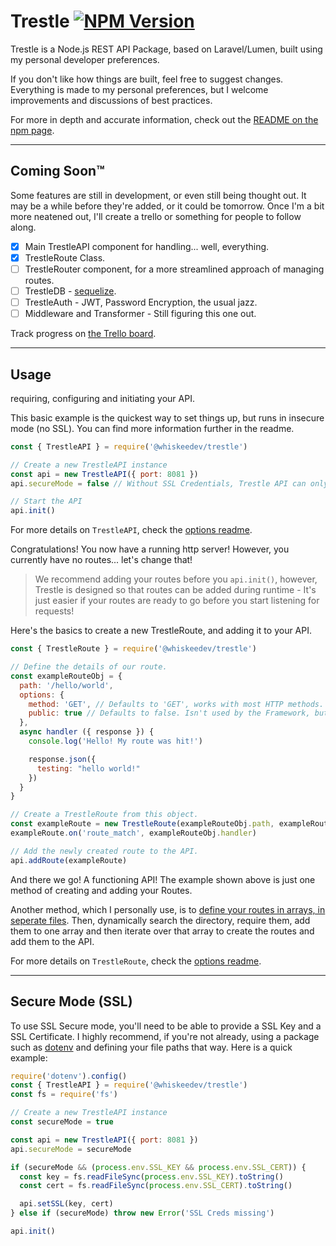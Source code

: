 # Trestle [![NPM Version](https://img.shields.io/npm/v/@whiskeedev/trestle.svg?style=flat-square)](https://www.npmjs.com/package/@whiskeedev/trestle)
Trestle is a Node.js REST API Package, based on Laravel/Lumen, built using my personal developer preferences.

If you don't like how things are built, feel free to suggest changes. Everything is made to my personal preferences, but I welcome improvements and discussions of best practices.

For more in depth and accurate information, check out the [README on the npm page](https://www.npmjs.com/package/@whiskeedev/trestle).

---

## Coming Soon™
Some features are still in development, or even still being thought out. It may be a while before they're added, or it could be tomorrow. Once I'm a bit more neatened out, I'll create a trello or something for people to follow along.

- [x] Main TrestleAPI component for handling... well, everything.
- [x] TrestleRoute Class.
- [ ] TrestleRouter component, for a more streamlined approach of managing routes.
- [ ] TrestleDB - [sequelize](https://www.npmjs.com/package/sequelize).
- [ ] TrestleAuth - JWT, Password Encryption, the usual jazz.
- [ ] Middleware and Transformer - Still figuring this one out.

Track progress on [the Trello board](https://trello.com/b/ANKeEOV8/trestle).

---

## Usage
requiring, configuring and initiating your API.

This basic example is the quickest way to set things up, but runs in insecure mode (no SSL). You can find more information further in the readme.
```javascript
const { TrestleAPI } = require('@whiskeedev/trestle')

// Create a new TrestleAPI instance
const api = new TrestleAPI({ port: 8081 })
api.secureMode = false // Without SSL Credentials, Trestle API can only be used in insecure mode.

// Start the API
api.init()
```

For more details on `TrestleAPI`, check the [options readme](/classes/TrestleAPI/options.md).

Congratulations! You now have a running http server! However, you currently have no routes... let's change that!

> We recommend adding your routes before you `api.init()`, however, Trestle is designed so that routes can be added during runtime - It's just easier if your routes are ready to go before you start listening for requests!

Here's the basics to create a new TrestleRoute, and adding it to your API.
```javascript
const { TrestleRoute } = require('@whiskeedev/trestle')

// Define the details of our route.
const exampleRouteObj = {
  path: '/hello/world',
  options: {
    method: 'GET', // Defaults to 'GET', works with most HTTP methods.
    public: true // Defaults to false. Isn't used by the Framework, but useful when defining beforeRoute functions.
  },
  async handler ({ response }) {
    console.log('Hello! My route was hit!')

    response.json({
      testing: "hello world!"
    })
  }
}

// Create a TrestleRoute from this object.
const exampleRoute = new TrestleRoute(exampleRouteObj.path, exampleRouteObj.options)
exampleRoute.on('route_match', exampleRouteObj.handler)

// Add the newly created route to the API.
api.addRoute(exampleRoute)
```

And there we go! A functioning API! The example shown above is just one method of creating and adding your Routes.

Another method, which I personally use, is to [define your routes in arrays, in seperate files](/examples/01_serverWithRouting). Then, dynamically search the directory,
require them, add them to one array and then iterate over that array to create the routes and add them to the API.

For more details on `TrestleRoute`, check the [options readme](/classes/TrestleRoute/options.md).

---

## Secure Mode (SSL)

To use SSL Secure mode, you'll need to be able to provide a SSL Key and a SSL Certificate.
I highly recommend, if you're not already, using a package such as [dotenv](https://www.npmjs.com/package/dotenv) and defining your file paths that way. Here is a quick example:
```javascript
require('dotenv').config()
const { TrestleAPI } = require('@whiskeedev/trestle')
const fs = require('fs')

// Create a new TrestleAPI instance
const secureMode = true

const api = new TrestleAPI({ port: 8081 })
api.secureMode = secureMode

if (secureMode && (process.env.SSL_KEY && process.env.SSL_CERT)) {
  const key = fs.readFileSync(process.env.SSL_KEY).toString()
  const cert = fs.readFileSync(process.env.SSL_CERT).toString()

  api.setSSL(key, cert)
} else if (secureMode) throw new Error('SSL Creds missing')

api.init()
```